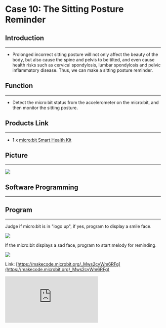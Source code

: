 ﻿# Case 10: The Sitting Posture Reminder


##  Introduction
---

- Prolonged incorrect sitting posture will not only affect the beauty of the body, but also cause the spine and pelvis to be tilted, and even cause health risks such as cervical spondylosis, lumbar spondylosis and pelvic inflammatory disease. Thus, we can make a sitting posture reminder.

## Function
---

- Detect the micro:bit status from the accelerometer on the micro:bit, and then monitor the sitting posture.

## Products Link
---
- 1 x [micro:bit Smart Health Kit](https://shop.elecfreaks.com/products/elecfreaks-micro-bit-smart-health-kit-without-micro-bit-board?_pos=1&_sid=2b45d49aa&_ss=r)

## Picture
---
![](https://wiki-media-ef.oss-cn-hongkong.aliyuncs.com/i18n/en/docusaurus-plugin-content-docs/current/microbit/wisdom-life/microbit-smart-health-kit/images/microbit-Smart-Health-Kit-case-01-02.png)


## Software Programming
---


## Program
---
Judge if micro:bit is in "logo up", if yes, program to display a smile face.

![](https://wiki-media-ef.oss-cn-hongkong.aliyuncs.com/i18n/en/docusaurus-plugin-content-docs/current/microbit/wisdom-life/microbit-smart-health-kit/images/microbit-Smart-Health-Kit-case-10-07.png)

If the micro:bit displays a sad face, program to start melody for reminding.

![](https://wiki-media-ef.oss-cn-hongkong.aliyuncs.com/i18n/en/docusaurus-plugin-content-docs/current/microbit/wisdom-life/microbit-smart-health-kit/images/microbit-Smart-Health-Kit-case-10-08.png)


Link: [https://makecode.microbit.org/_Mws2cyWm6RFg](https://makecode.microbit.org/_Mws2cyWm6RFg)

<div
    style={{
        position: 'relative',
        paddingBottom: '60%',
        overflow: 'hidden',
    }}
>
    <iframe
        src="https://makecode.microbit.org/_Mws2cyWm6RFg"
        frameborder="0"
        sandbox="allow-popups allow-forms allow-scripts allow-same-origin"
        style={{
            position: 'absolute',
            width: '100%',
            height: '100%',
        }}
    />
</div>


## Result
---
- If the sitting posture is incorrect, the micro:bit would play a melody for reminding.
